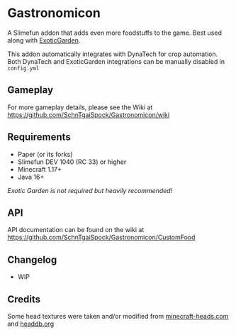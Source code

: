 # Gastronomicon

A Slimefun addon that adds even more foodstuffs to the game. Best used along with [ExoticGarden](https://github.com/TheBusyBiscuit/ExoticGarden).

This addon automatically integrates with DynaTech for crop automation. Both DynaTech and ExoticGarden integrations can be manually disabled in `config.yml`

## Gameplay

For more gameplay details, please see the Wiki at <https://github.com/SchnTgaiSpock/Gastronomicon/wiki>

## Requirements

- Paper (or its forks)
- Slimefun DEV 1040 (RC 33) or higher
- Minecraft 1.17+
- Java 16+

*Exotic Garden is not required but heavily recommended!*

## API

API documentation can be found on the wiki at <https://github.com/SchnTgaiSpock/Gastronomicon/CustomFood>

## Changelog

<!-- ### Version 1.0.0 -->
- WIP

## Credits

Some head textures were taken and/or modified from [minecraft-heads.com](https://minecraft-heads.com/) and [headdb.org](https://headdb.org/)

